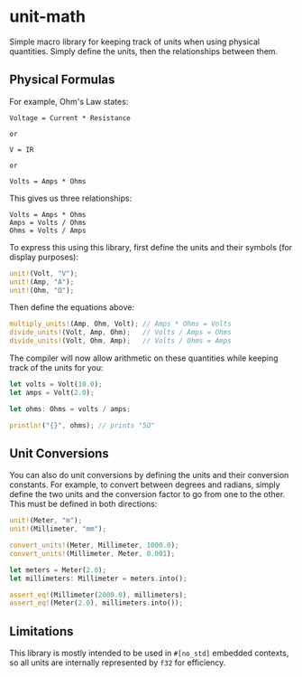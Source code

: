 # unit-math

Simple macro library for keeping track of units when using physical quantities. Simply define the units, then the relationships between them.

## Physical Formulas

For example, Ohm's Law states:

```
Voltage = Current * Resistance

or

V = IR

or

Volts = Amps * Ohms
```

This gives us three relationships:

```
Volts = Amps * Ohms
Amps = Volts / Ohms
Ohms = Volts / Amps
```

To express this using this library, first define the units and their symbols (for display purposes):
```rust
unit!(Volt, "V");
unit!(Amp, "A");
unit!(Ohm, "Ω");
```

Then define the equations above:
```rust
multiply_units!(Amp, Ohm, Volt); // Amps * Ohms = Volts
divide_units!(Volt, Amp, Ohm);   // Volts / Amps = Ohms
divide_units!(Volt, Ohm, Amp);   // Volts / Ohms = Amps
```

The compiler will now allow arithmetic on these quantities while keeping track of the units for you:
```rust
let volts = Volt(10.0);
let amps = Volt(2.0);

let ohms: Ohms = volts / amps;

println!("{}", ohms); // prints "5Ω"
```

## Unit Conversions

You can also do unit conversions by defining the units and their conversion constants. For example, to convert between degrees and radians, simply define the two units and the conversion factor to go from one to the other. This must be defined in both directions:

```rust
unit!(Meter, "m");
unit!(Millimeter, "mm");

convert_units!(Meter, Millimeter, 1000.0);
convert_units!(Millimeter, Meter, 0.001);

let meters = Meter(2.0);
let millimeters: Millimeter = meters.into();

assert_eq!(Millimeter(2000.0), millimeters); 
assert_eq!(Meter(2.0), millimeters.into());
```

## Limitations

This library is mostly intended to be used in `#[no_std]` embedded contexts, so all units are internally represented by `f32` for efficiency.  
